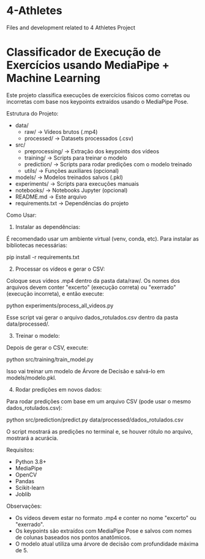 # 4-Athletes

Files and development related to 4 Athletes Project

# Classificador de Execução de Exercícios usando MediaPipe + Machine Learning

Este projeto classifica execuções de exercícios físicos como corretas ou incorretas com base nos keypoints extraídos usando o MediaPipe Pose.

Estrutura do Projeto:

- data/
  - raw/ → Vídeos brutos (.mp4)
  - processed/ → Datasets processados (.csv)
- src/
  - preprocessing/ → Extração dos keypoints dos vídeos
  - training/ → Scripts para treinar o modelo
  - prediction/ → Scripts para rodar predições com o modelo treinado
  - utils/ → Funções auxiliares (opcional)
- models/ → Modelos treinados salvos (.pkl)
- experiments/ → Scripts para execuções manuais
- notebooks/ → Notebooks Jupyter (opcional)
- README.md → Este arquivo
- requirements.txt → Dependências do projeto

Como Usar:

1. Instalar as dependências:

É recomendado usar um ambiente virtual (venv, conda, etc). Para instalar as bibliotecas necessárias:

pip install -r requirements.txt

2. Processar os vídeos e gerar o CSV:

Coloque seus vídeos .mp4 dentro da pasta data/raw/. Os nomes dos arquivos devem conter "excerto" (execução correta) ou "exerrado" (execução incorreta), e então execute:

python experiments/process_all_videos.py

Esse script vai gerar o arquivo dados_rotulados.csv dentro da pasta data/processed/.

3. Treinar o modelo:

Depois de gerar o CSV, execute:

python src/training/train_model.py

Isso vai treinar um modelo de Árvore de Decisão e salvá-lo em models/modelo.pkl.

4. Rodar predições em novos dados:

Para rodar predições com base em um arquivo CSV (pode usar o mesmo dados_rotulados.csv):

python src/prediction/predict.py data/processed/dados_rotulados.csv

O script mostrará as predições no terminal e, se houver rótulo no arquivo, mostrará a acurácia.

Requisitos:

- Python 3.8+
- MediaPipe
- OpenCV
- Pandas
- Scikit-learn
- Joblib

Observações:

- Os vídeos devem estar no formato .mp4 e conter no nome "excerto" ou "exerrado".
- Os keypoints são extraídos com MediaPipe Pose e salvos com nomes de colunas baseados nos pontos anatômicos.
- O modelo atual utiliza uma árvore de decisão com profundidade máxima de 5.
